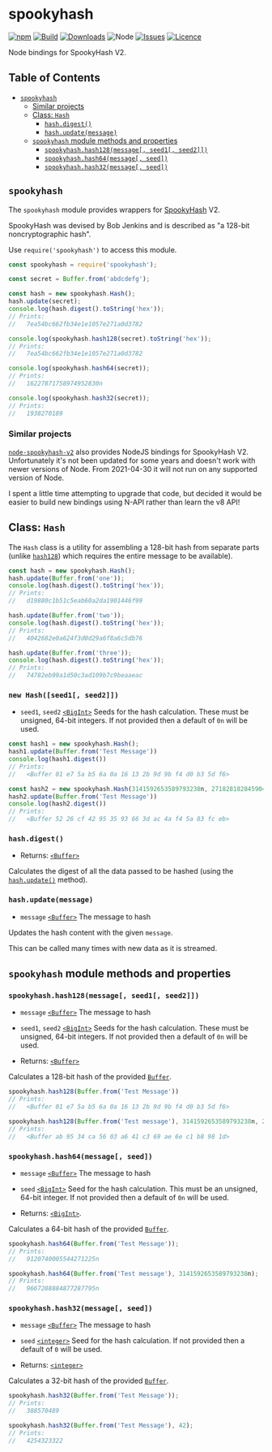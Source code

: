 # spookyhash

[![npm](https://img.shields.io/npm/v/spookyhash.svg)](https://www.npmjs.com/package/spookyhash)
[![Build](https://github.com/simpleigh/spookyhash/workflows/Build/badge.svg)](https://github.com/simpleigh/spookyhash/actions?query=branch%3Amaster)
[![Downloads](https://img.shields.io/npm/dt/spookyhash.svg)](https://www.npmjs.com/package/spookyhash)
![Node](https://img.shields.io/node/v-lts/spookyhash)
[![Issues](https://img.shields.io/github/issues/simpleigh/spookyhash.svg)](https://github.com/simpleigh/spookyhash/issues)
[![Licence](https://img.shields.io/npm/l/spookyhash)](https://github.com/simpleigh/spookyhash/blob/master/LICENCE.txt)

Node bindings for SpookyHash V2.

## Table of Contents

* [`spookyhash`](#spookyhash-1)
  * [Similar projects](#similar-projects)
  * [Class: `Hash`](#class-hash)
    * [`hash.digest()`](#hashdigest)
    * [`hash.update(message)`](#hashupdatemessage)
  * [`spookyhash` module methods and properties](#spookyhash-module-methods-and-properties)
    * [`spookyhash.hash128(message[, seed1[, seed2]])`](#spookyhashhash128message-seed1-seed2)
    * [`spookyhash.hash64(message[, seed])`](#spookyhashhash64message-seed)
    * [`spookyhash.hash32(message[, seed])`](#spookyhashhash32message-seed)

## `spookyhash`

The `spookyhash` module provides wrappers for [SpookyHash] V2.

SpookyHash was devised by Bob Jenkins and is described as
"a 128-bit noncryptographic hash".

[SpookyHash]: http://burtleburtle.net/bob/hash/spooky.html

Use `require('spookyhash')` to access this module.

```javascript
const spookyhash = require('spookyhash');

const secret = Buffer.from('abdcdefg');

const hash = new spookyhash.Hash();
hash.update(secret);
console.log(hash.digest().toString('hex'));
// Prints:
//   7ea54bc662fb34e1e1057e271a0d3782

console.log(spookyhash.hash128(secret).toString('hex'));
// Prints:
//   7ea54bc662fb34e1e1057e271a0d3782

console.log(spookyhash.hash64(secret));
// Prints:
//   16227871758974952830n

console.log(spookyhash.hash32(secret));
// Prints:
//   1938270189
```

### Similar projects

[`node-spookyhash-v2`](https://github.com/nathankellenicki/node-spookyhash-v2)
also provides NodeJS bindings for SpookyHash V2.
Unfortunately it's not been updated for some years and doesn't work with newer
versions of Node.
From 2021-04-30 it will not run on any supported version of Node.

I spent a little time attempting to upgrade that code, but decided it would be
easier to build new bindings using N-API rather than learn the v8 API!

## Class: `Hash`

The `Hash` class is a utility for assembling a 128-bit hash from separate parts
(unlike [`hash128`](#spookyhashhash128message-seed1-seed2)) which requires the
entire message to be available).

```javascript
const hash = new spookyhash.Hash();
hash.update(Buffer.from('one'));
console.log(hash.digest().toString('hex'));
// Prints:
//   d19880c1b51c5eab60a2da1901446f99

hash.update(Buffer.from('two'));
console.log(hash.digest().toString('hex'));
// Prints:
//   4042682e0a624f3d0d29a6f8a6c5db76

hash.update(Buffer.from('three'));
console.log(hash.digest().toString('hex'));
// Prints:
//   74782eb99a1d50c3ad109b7c9beaaeac
```

### `new Hash([seed1[, seed2]])`

* `seed1`, `seed2` [`<BigInt>`] Seeds for the hash calculation.
  These must be unsigned, 64-bit integers.
  If not provided then a default of `0n` will be used.

```javascript
const hash1 = new spookyhash.Hash();
hash1.update(Buffer.from('Test Message'))
console.log(hash1.digest())
// Prints:
//   <Buffer 01 e7 5a b5 6a 0a 16 13 2b 9d 9b f4 d0 b3 5d f6>

const hash2 = new spookyhash.Hash(3141592653589793238n, 2718281828459045235n);
hash2.update(Buffer.from('Test Message'))
console.log(hash2.digest())
// Prints:
//   <Buffer 52 26 cf 42 95 35 93 66 3d ac 4a f4 5a 83 fc eb>
```

### `hash.digest()`

* Returns: [`<Buffer>`]

Calculates the digest of all the data passed to be hashed
(using the [`hash.update()`](#hashupdatemessage) method).

### `hash.update(message)`

* `message` [`<Buffer>`] The message to hash

Updates the hash content with the given `message`.

This can be called many times with new data as it is streamed.

## `spookyhash` module methods and properties

### `spookyhash.hash128(message[, seed1[, seed2]])`

* `message` [`<Buffer>`] The message to hash

* `seed1`, `seed2` [`<BigInt>`] Seeds for the hash calculation.
  These must be unsigned, 64-bit integers.
  If not provided then a default of `0n` will be used.

* Returns: [`<Buffer>`]

Calculates a 128-bit hash of the provided [`Buffer`].

```javascript
spookyhash.hash128(Buffer.from('Test Message'))
// Prints:
//   <Buffer 01 e7 5a b5 6a 0a 16 13 2b 9d 9b f4 d0 b3 5d f6>

spookyhash.hash128(Buffer.from('Test message'), 3141592653589793238n, 2718281828459045235n);
// Prints:
//   <Buffer ab 95 34 ca 56 03 a6 41 c3 69 ae 6e c1 b8 98 1d>
```

### `spookyhash.hash64(message[, seed])`

* `message` [`<Buffer>`] The message to hash

* `seed` [`<BigInt>`] Seed for the hash calculation.
  This must be an unsigned, 64-bit integer.
  If not provided then a default of `0n` will be used.

* Returns: [`<BigInt>`].

Calculates a 64-bit hash of the provided [`Buffer`].

```javascript
spookyhash.hash64(Buffer.from('Test Message'));
// Prints:
//   9120740005544271225n

spookyhash.hash64(Buffer.from('Test message'), 3141592653589793238n);
// Prints:
//   9667288884877287795n
```

### `spookyhash.hash32(message[, seed])`

* `message` [`<Buffer>`] The message to hash

* `seed` [`<integer>`] Seed for the hash calculation.
  If not provided then a default of `0` will be used.

* Returns: [`<integer>`]

Calculates a 32-bit hash of the provided [`Buffer`].

```javascript
spookyhash.hash32(Buffer.from('Test Message'));
// Prints:
//   388570489

spookyhash.hash32(Buffer.from('Test Message'), 42);
// Prints:
//   4254323322
```

[`<BigInt>`]: https://developer.mozilla.org/en-US/docs/Web/JavaScript/Data_structures#bigint_type
[`<Buffer>`]: https://nodejs.org/api/buffer.html#buffer_class_buffer
[`<integer>`]: https://developer.mozilla.org/en-US/docs/Web/JavaScript/Data_structures#number_type
[`Buffer`]: https://nodejs.org/api/buffer.html#buffer_class_buffer
